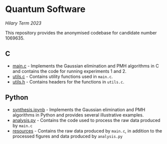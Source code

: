 # Quantum Software
*Hilary Term 2023*

This repository provides the anonymised codebase for candidate number 1069635.

## C
* [main.c](/C/main.c) - Implements the Gaussian elimination and PMH algorithms in C and contains the code for running experiments 1 and 2.
* [utils.c](/C/utils.c) - Contains utility functions used in `main.c`.
* [utils.h](/C/utils.h) - Contains headers for the functions in `utils.c`.

## Python
* [synthesis.ipynb](/Python/synthesis.ipynb) - Implements the Gaussian elimination and PMH algorithms in Python and provides several illustrative examples.
* [analysis.py](/Python/analysis.py) - Contains the code used to process the raw data produced by `main.c`
* [resources](/Python/resources) - Contains the raw data produced by `main.c`, in addition to the processed figures and data produced by `analysis.py`

